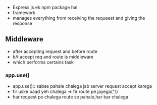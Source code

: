 - Express js ek npm package hai
- framework
- manages everything from receiving the requeest and giving the response

## Middleware
- after accepting request and before route
- b/t accept req and route is middleware
- which performs certains task
### app.use()
- app.use():: sabse pahale chalega jab server request accept karega
- fir uske baad yeh chalega => fir route pe jayega("/)
- har request pe chalega route se pahale,har bar chalega
